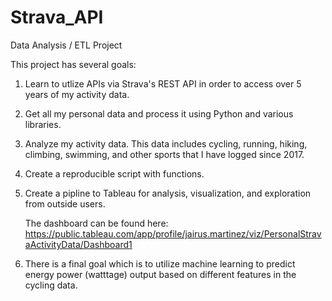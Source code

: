 # Strava_API

Data Analysis / ETL Project


This project has several goals:

1. Learn to utlize APIs via Strava's REST API in order to access over 5 years of my activity data. 

2. Get all my personal data and process it using Python and various libraries. 

3. Analyze my activity data. This data includes cycling, running, hiking, climbing, swimming, and other sports that I have logged since 2017. 

4. Create a reproducible script with functions.

5. Create a pipline to Tableau for analysis, visualization, and exploration from outside users. 


    The dashboard can be found here:
        https://public.tableau.com/app/profile/jairus.martinez/viz/PersonalStravaActivityData/Dashboard1

6. There is a final goal which is to utilize machine learning to predict energy power (watttage) output based on different features in the cycling data. 

